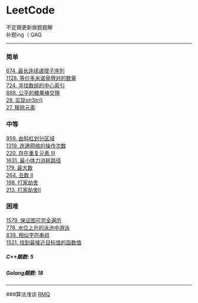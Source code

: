 # LeetCode
不定期更新做题题解  
补题ing（ QAQ

***
### 简单
[674. 最长连续递增子序列](https://github.com/Archangel59/LeetCode/blob/main/674/674.md)  
[1128. 等价多米诺骨牌对的数量](https://github.com/Archangel59/LeetCode/blob/main/1128/1128.md)  
[724. 寻找数组的中心索引](https://github.com/Archangel59/LeetCode/blob/main/724/724.md)  
[888. 公平的糖果棒交换](https://github.com/Archangel59/LeetCode/blob/main/888/888.md)  
[28. 实现strStr()](https://github.com/Archangel59/LeetCode/blob/main/28/28.md)  
[27. 移除元素](https://github.com/Archangel59/LeetCode/blob/main/27/27.md)  

### 中等
[959. 由斜杠划分区域](https://github.com/Archangel59/LeetCode/blob/main/959/959.md)  
[1319. 连通网络的操作次数](https://github.com/Archangel59/LeetCode/blob/main/1319/1319.md)  
[220. 存在重复元素 III](https://github.com/Archangel59/LeetCode/blob/main/220/220.md)  
[1631. 最小体力消耗路径](https://github.com/Archangel59/LeetCode/blob/main/1361/1361.md)  
[179. 最大数](https://github.com/Archangel59/LeetCode/blob/main/179/179.md)  
[264. 丑数 II](https://github.com/Archangel59/LeetCode/blob/main/264/264.md)  
[198. 打家劫舍](https://github.com/Archangel59/LeetCode/blob/main/198/198.md)  
[213. 打家劫舍II](https://github.com/Archangel59/LeetCode/blob/main/213/213.md)  

### 困难
[1579. 保证图可完全遍历](https://github.com/Archangel59/LeetCode/blob/main/1579/1579.md)  
[778. 水位上升的泳池中游泳](https://github.com/Archangel59/LeetCode/blob/main/7778/778.md)  
[839. 相似字符串组](https://github.com/Archangel59/LeetCode/blob/main/839/839.md)  
[1521. 找到最接近目标值的函数值](https://github.com/Archangel59/LeetCode/blob/main/1521/1521.md)  

##### C++题数: 5 
##### Golang题数: 18

***

###算法浅谈
[RMQ](https://github.com/Archangel59/LeetCode/blob/main/algorithm/RMQ.md)
